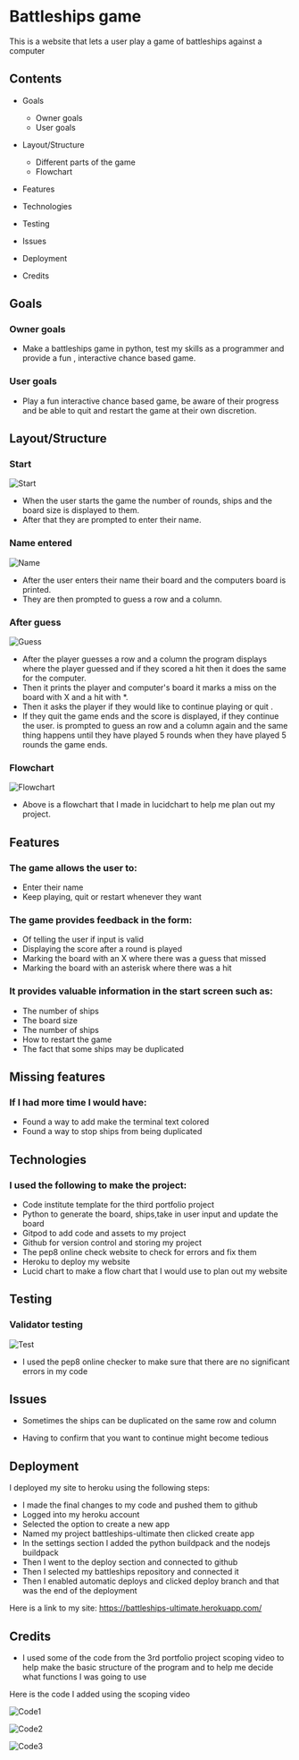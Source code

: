 # Battleships game

This is a website that lets a user play a game of battleships against a computer

## Contents

* Goals
    * Owner goals
    * User goals

* Layout/Structure
    * Different parts of the game
    * Flowchart

* Features

* Technologies

* Testing 

* Issues

* Deployment

* Credits

## Goals

### Owner goals

- Make a battleships game in python, test my skills as a programmer and provide a fun
, interactive chance based game.

### User goals

- Play a fun interactive chance based game, be aware of their progress and be able to
quit and restart the game at their own discretion.

## Layout/Structure

### Start

![Start](images/start.png)

- When the user starts the game the number of rounds, ships and the board size is 
displayed to them.
- After that they are prompted to enter their name.

### Name entered

![Name](images/name.png)

- After the user enters their name their board and the computers board is printed.
- They are then prompted to guess a row and a column.

### After guess

![Guess](images/guess.png)

- After the player guesses a row and a column the program displays where the player
guessed and if they scored a hit then it does the same for the computer.
- Then it prints the player and computer's board it marks a miss on the board with
X and a hit with *.
- Then it asks the player if they would like to continue playing or quit .
- If they quit the game ends and the score is displayed, if they continue the user.
is prompted to guess an row and a column again and the same thing happens until 
they have played 5 rounds when they have played 5 rounds the game ends.

### Flowchart

![Flowchart](images/flowchart.png)

- Above is a flowchart that I made in lucidchart to help me plan out my project.

## Features

### The game allows the user to: 
- Enter their name 
- Keep playing, quit or restart whenever they want

### The game provides feedback in the form:
- Of telling the user if input is valid
- Displaying the score after a round is played
- Marking the board with an X where there was a guess that missed
- Marking the board with an asterisk where there was a hit

### It provides valuable information in the start screen such as:
- The number of ships 
- The board size
- The number of ships
- How to restart the game
- The fact that some ships may be duplicated

## Missing features

### If I had more time I would have:
- Found a way to add make the terminal text colored
- Found a way to stop ships from being duplicated

## Technologies

### I used the following to make the project:
- Code institute template for the third portfolio project
- Python to generate the board, ships,take in user input and 
update the board
- Gitpod to add code and assets to my project
- Github for version control and storing my project
- The pep8 online check website to check for errors and fix 
them
- Heroku to deploy my website
- Lucid chart to make a flow chart that I would use to plan 
out my website

## Testing 

### Validator testing 

![Test](images/test.png)

- I used the pep8 online checker to make sure that there 
are no significant errors in my code

## Issues

* Sometimes the ships can be duplicated on the same row 
and column

* Having to confirm that you want to continue might 
become tedious

## Deployment

I deployed my site to heroku using the following steps:
- I made the final changes to my code and pushed them to 
github
- Logged into my heroku account
- Selected the option to create a new app
- Named my project battleships-ultimate then clicked create app
- In the settings section I added the python buildpack and the 
nodejs buildpack
- Then I went to the deploy section and connected to github
- Then I selected my battleships repository and connected it
- Then I enabled automatic deploys and clicked deploy branch 
and that was the end of the deployment

Here is a link to my site: https://battleships-ultimate.herokuapp.com/

## Credits

- I used some of the code from the 3rd portfolio project scoping video to help make the basic structure of the program
and to help me decide what functions I was going to use

Here is the code I added using the scoping video

![Code1](images/1.png)

![Code2](images/2.png)

![Code3](images/3.png)
